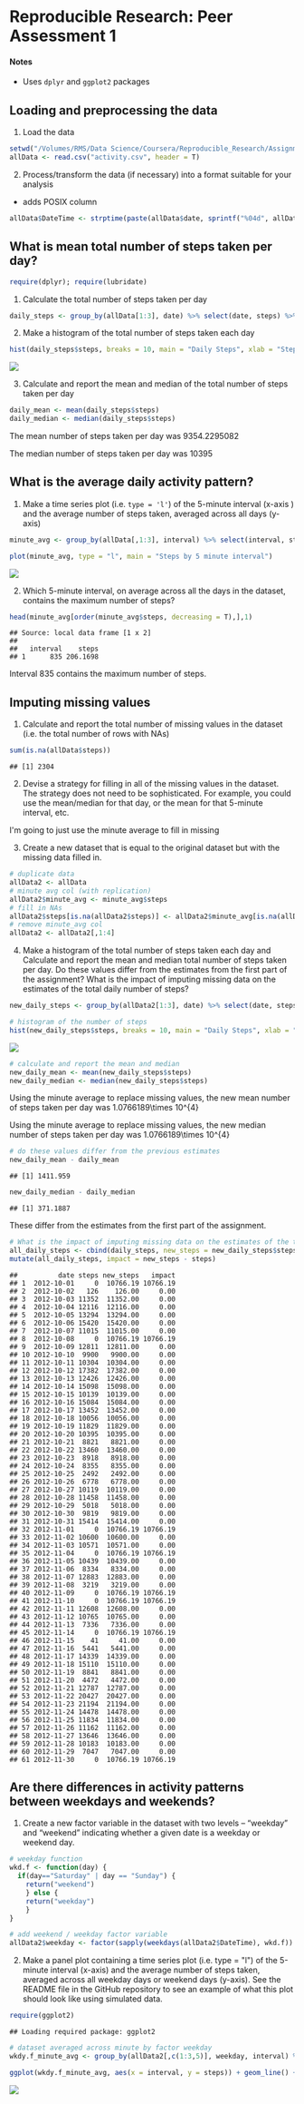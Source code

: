 # Reproducible Research: Peer Assessment 1

#### Notes

- Uses `dplyr` and `ggplot2` packages

## Loading and preprocessing the data

1. Load the data


```r
setwd("/Volumes/RMS/Data Science/Coursera/Reproducible_Research/Assignment_1")
allData <- read.csv("activity.csv", header = T)
```

2. Process/transform the data (if necessary) into a format suitable for your analysis

- adds POSIX column

```r
allData$DateTime <- strptime(paste(allData$date, sprintf("%04d", allData$interval)), format = "%Y-%m-%d %H%M")
```


## What is mean total number of steps taken per day?


```r
require(dplyr); require(lubridate)
```


1. Calculate the total number of steps taken per day

```r
daily_steps <- group_by(allData[1:3], date) %>% select(date, steps) %>% summarize(steps = sum(steps, na.rm = T))
```

2. Make a histogram of the total number of steps taken each day

```r
hist(daily_steps$steps, breaks = 10, main = "Daily Steps", xlab = "Steps")
```

![](PA1_template_files/figure-html/unnamed-chunk-5-1.png) 

3. Calculate and report the mean and median of the total number of steps taken per day

```r
daily_mean <- mean(daily_steps$steps)
daily_median <- median(daily_steps$steps)
```

The mean number of steps taken per day was 9354.2295082

The median number of steps taken per day was 10395


## What is the average daily activity pattern?

1. Make a time series plot (i.e. `type = 'l'`) of the 5-minute interval (x-axis ) and the average number of steps taken, averaged across all days (y-axis)


```r
minute_avg <- group_by(allData[,1:3], interval) %>% select(interval, steps) %>% summarize(steps = mean(steps, na.rm = T))

plot(minute_avg, type = "l", main = "Steps by 5 minute interval")
```

![](PA1_template_files/figure-html/unnamed-chunk-7-1.png) 

2. Which 5-minute interval, on average across all the days in the dataset, contains the maximum number of steps?


```r
head(minute_avg[order(minute_avg$steps, decreasing = T),],1)
```

```
## Source: local data frame [1 x 2]
## 
##   interval    steps
## 1      835 206.1698
```

Interval 835 contains the maximum number of steps.

## Imputing missing values

1. Calculate and report the total number of missing values in the dataset (i.e. the total number of rows with NAs)

```r
sum(is.na(allData$steps))
```

```
## [1] 2304
```

2. Devise a strategy for filling in all of the missing values in the dataset. The strategy does not need to be sophisticated. For example, you could use the mean/median for that day, or the mean for that 5-minute interval, etc.

I'm going to just use the minute average to fill in missing

3. Create a new dataset that is equal to the original dataset but with the missing data filled in.

```r
# duplicate data
allData2 <- allData
# minute avg col (with replication)
allData2$minute_avg <- minute_avg$steps
# fill in NAs
allData2$steps[is.na(allData2$steps)] <- allData2$minute_avg[is.na(allData2$steps)]
# remove minute_avg col
allData2 <- allData2[,1:4]
```


4.  Make a histogram of the total number of steps taken each day and Calculate and report the mean and median total number of steps taken per day. Do these values differ from the estimates from the first part of the assignment? What is the impact of imputing missing data on the estimates of the total daily number of steps?

```r
new_daily_steps <- group_by(allData2[1:3], date) %>% select(date, steps) %>% summarize(steps = sum(steps, na.rm = T))

# histogram of the number of steps
hist(new_daily_steps$steps, breaks = 10, main = "Daily Steps", xlab = "Steps")
```

![](PA1_template_files/figure-html/unnamed-chunk-11-1.png) 

```r
# calculate and report the mean and median
new_daily_mean <- mean(new_daily_steps$steps)
new_daily_median <- median(new_daily_steps$steps)
```

Using the minute average to replace missing values, the new mean number of steps taken per day was 1.0766189\times 10^{4}

Using the minute average to replace missing values, the new median number of steps taken per day was 1.0766189\times 10^{4}


```r
# do these values differ from the previous estimates
new_daily_mean - daily_mean
```

```
## [1] 1411.959
```

```r
new_daily_median - daily_median
```

```
## [1] 371.1887
```
These differ from the estimates from the first part of the assignment.


```r
# What is the impact of imputing missing data on the estimates of the total daily number of steps?
all_daily_steps <- cbind(daily_steps, new_steps = new_daily_steps$steps)
mutate(all_daily_steps, impact = new_steps - steps)
```

```
##          date steps new_steps   impact
## 1  2012-10-01     0  10766.19 10766.19
## 2  2012-10-02   126    126.00     0.00
## 3  2012-10-03 11352  11352.00     0.00
## 4  2012-10-04 12116  12116.00     0.00
## 5  2012-10-05 13294  13294.00     0.00
## 6  2012-10-06 15420  15420.00     0.00
## 7  2012-10-07 11015  11015.00     0.00
## 8  2012-10-08     0  10766.19 10766.19
## 9  2012-10-09 12811  12811.00     0.00
## 10 2012-10-10  9900   9900.00     0.00
## 11 2012-10-11 10304  10304.00     0.00
## 12 2012-10-12 17382  17382.00     0.00
## 13 2012-10-13 12426  12426.00     0.00
## 14 2012-10-14 15098  15098.00     0.00
## 15 2012-10-15 10139  10139.00     0.00
## 16 2012-10-16 15084  15084.00     0.00
## 17 2012-10-17 13452  13452.00     0.00
## 18 2012-10-18 10056  10056.00     0.00
## 19 2012-10-19 11829  11829.00     0.00
## 20 2012-10-20 10395  10395.00     0.00
## 21 2012-10-21  8821   8821.00     0.00
## 22 2012-10-22 13460  13460.00     0.00
## 23 2012-10-23  8918   8918.00     0.00
## 24 2012-10-24  8355   8355.00     0.00
## 25 2012-10-25  2492   2492.00     0.00
## 26 2012-10-26  6778   6778.00     0.00
## 27 2012-10-27 10119  10119.00     0.00
## 28 2012-10-28 11458  11458.00     0.00
## 29 2012-10-29  5018   5018.00     0.00
## 30 2012-10-30  9819   9819.00     0.00
## 31 2012-10-31 15414  15414.00     0.00
## 32 2012-11-01     0  10766.19 10766.19
## 33 2012-11-02 10600  10600.00     0.00
## 34 2012-11-03 10571  10571.00     0.00
## 35 2012-11-04     0  10766.19 10766.19
## 36 2012-11-05 10439  10439.00     0.00
## 37 2012-11-06  8334   8334.00     0.00
## 38 2012-11-07 12883  12883.00     0.00
## 39 2012-11-08  3219   3219.00     0.00
## 40 2012-11-09     0  10766.19 10766.19
## 41 2012-11-10     0  10766.19 10766.19
## 42 2012-11-11 12608  12608.00     0.00
## 43 2012-11-12 10765  10765.00     0.00
## 44 2012-11-13  7336   7336.00     0.00
## 45 2012-11-14     0  10766.19 10766.19
## 46 2012-11-15    41     41.00     0.00
## 47 2012-11-16  5441   5441.00     0.00
## 48 2012-11-17 14339  14339.00     0.00
## 49 2012-11-18 15110  15110.00     0.00
## 50 2012-11-19  8841   8841.00     0.00
## 51 2012-11-20  4472   4472.00     0.00
## 52 2012-11-21 12787  12787.00     0.00
## 53 2012-11-22 20427  20427.00     0.00
## 54 2012-11-23 21194  21194.00     0.00
## 55 2012-11-24 14478  14478.00     0.00
## 56 2012-11-25 11834  11834.00     0.00
## 57 2012-11-26 11162  11162.00     0.00
## 58 2012-11-27 13646  13646.00     0.00
## 59 2012-11-28 10183  10183.00     0.00
## 60 2012-11-29  7047   7047.00     0.00
## 61 2012-11-30     0  10766.19 10766.19
```

## Are there differences in activity patterns between weekdays and weekends?

1.  Create a new factor variable in the dataset with two levels – “weekday” and “weekend” indicating whether a given date is a weekday or weekend day.


```r
# weekday function
wkd.f <- function(day) {
  if(day=="Saturday" | day == "Sunday") {
    return("weekend") 
    } else {
    return("weekday")      
    }
}
```



```r
# add weekend / weekday factor variable
allData2$weekday <- factor(sapply(weekdays(allData2$DateTime), wkd.f))
```

2.  Make a panel plot containing a time series plot (i.e. type = "l") of the 5-minute interval (x-axis) and the average number of steps taken, averaged across all weekday days or weekend days (y-axis). See the README file in the GitHub repository to see an example of what this plot should look like using simulated data.


```r
require(ggplot2)
```

```
## Loading required package: ggplot2
```

```r
# dataset averaged across minute by factor weekday
wkdy.f_minute_avg <- group_by(allData2[,c(1:3,5)], weekday, interval) %>% summarize(steps = mean(steps))

ggplot(wkdy.f_minute_avg, aes(x = interval, y = steps)) + geom_line() + facet_grid(weekday ~ .)
```

![](PA1_template_files/figure-html/unnamed-chunk-16-1.png) 

